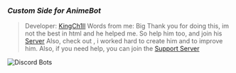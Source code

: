 ###  	*Custom Side for AnimeBot*

> Developer: [KingCh1ll](https://github.com/KingCh1ll)
Words from me: Big Thank you for doing this, im not the best in html and he helped me. So help him too, and join his [Server](https://discord.gg/N9PeGaTzbT)
Also, check out , i worked hard to create him and to improve him.
Also, if you need help, you can join the [Support Server](https://discord.gg/Axr9CAvC3m)


![Discord Bots](https://top.gg/api/widget/732960261308153896.svg)
